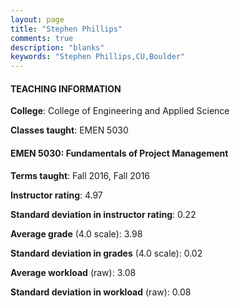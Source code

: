 ```yaml
---
layout: page
title: "Stephen Phillips" 
comments: true
description: "blanks"
keywords: "Stephen Phillips,CU,Boulder"
---
```

<head>
<script src="https://ajax.googleapis.com/ajax/libs/jquery/2.1.3/jquery.min.js"></script>
<script src="https://dl.dropboxusercontent.com/s/pc42nxpaw1ea4o9/highcharts.js?dl=0"></script>
<!-- <script src="../assets/js/highcharts.js"></script> -->
<style type="text/css">@font-face {
	font-family: "Bebas Neue";
	src: url(https://www.filehosting.org/file/details/544349/BebasNeue Regular.otf) format("opentype");
	}
	h1.Bebas { 
		font-family: "Bebas Neue", Verdana, Tahoma;
	}
</style>
</head>
	   
#### TEACHING INFORMATION

**College**: College of Engineering and Applied Science

**Classes taught**: EMEN 5030

#### EMEN 5030: Fundamentals of Project Management

**Terms taught**: Fall 2016, Fall 2016

**Instructor rating**: 4.97

**Standard deviation in instructor rating**: 0.22

**Average grade** (4.0 scale): 3.98

**Standard deviation in grades** (4.0 scale): 0.02

**Average workload** (raw): 3.08

**Standard deviation in workload** (raw): 0.08


